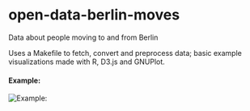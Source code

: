 open-data-berlin-moves
======================

Data about people moving to and from Berlin

Uses a Makefile to fetch, convert and preprocess data; basic example
visualizations made with R, D3.js and GNUPlot.

#### Example:


![Example:](https://raw.github.com/Su-Shee/open-data-berlin-moves/master/berlin-moves.png)

